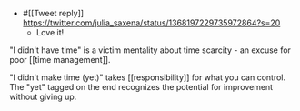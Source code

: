 - #[[Tweet reply]] https://twitter.com/julia_saxena/status/1368197229735972864?s=20
    - Love it!

"I didn't have time" is a victim mentality about time scarcity - an excuse for poor [[time management]].

"I didn't make time (yet)" takes [[responsibility]] for what you can control. The "yet" tagged on the end recognizes the potential for improvement without giving up.
